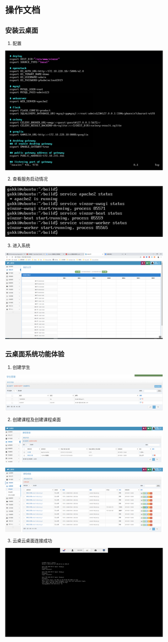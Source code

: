 # 操作文档

## 安装云桌面

1. 配置

![安装配置](images/安装配置.png)

2. 查看服务启动情况

![检测服务](images/检查管理系统服务状态.png)

3. 进入系统

![进入系统](images/进入系统.png)

## 云桌面系统功能体验

1. 创建学生

![创建学生](images/创建学生.png)

2. 创建课程及创建课程桌面

![创建课程](images/创建课程.png)

![课程桌面](images/桌面列表.png)

3. 云桌云桌面连接成功

![连接桌面](images/连接桌面.png)

